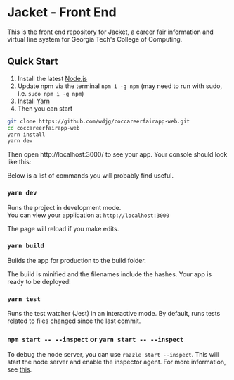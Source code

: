 # Jacket - Front End

This is the front end repository for Jacket, a career fair information and virtual line system for Georgia Tech's College of Computing.


## Quick Start

1. Install the latest [Node.js](https://nodejs.org/en/)
2. Update npm via the terminal `npm i -g npm` (may need to run with sudo, i.e. `sudo npm i -g npm`)
3. Install [Yarn](https://yarnpkg.com/en/)
4. Then you can start

```bash
git clone https://github.com/wdjg/coccareerfairapp-web.git 
cd coccareerfairapp-web
yarn install
yarn dev
```

Then open http://localhost:3000/ to see your app. Your console should look like this:

Below is a list of commands you will probably find useful.

### `yarn dev` 

Runs the project in development mode.   
You can view your application at `http://localhost:3000`

The page will reload if you make edits.

### `yarn build`
Builds the app for production to the build folder.      

The build is minified and the filenames include the hashes.
Your app is ready to be deployed!

### `yarn test`

Runs the test watcher (Jest) in an interactive mode.
By default, runs tests related to files changed since the last commit.

### `npm start -- --inspect` or `yarn start -- --inspect`

To debug the node server, you can use `razzle start --inspect`. This will start the node server and enable the inspector agent. For more information, see [this](https://nodejs.org/en/docs/inspector/).